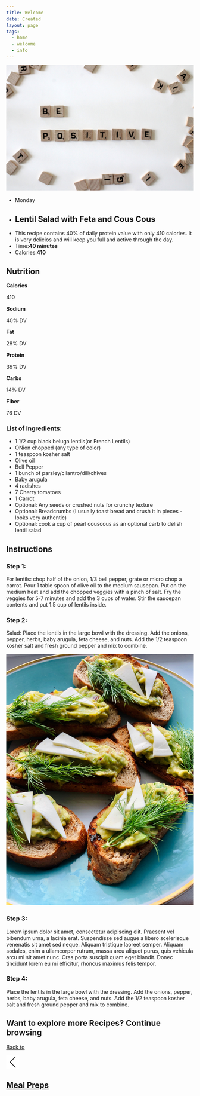 ```yaml
---
title: Welcome
date: Created
layout: page
tags:
  - home
  - welcome
  - info
---
```

  <head>
    <meta charset="utf-8">
    <meta name="viewport" content="width=device-width, initial-scale=1.0">
    <title>Re Leaf</title>
    <link rel="stylesheet" href="recipe.css">
    <link rel="preconnect" href="https://fonts.gstatic.com">
<link href="https://fonts.googleapis.com/css2?family=Lato&display=swap" rel="stylesheet">
      <script src="https://ajax.googleapis.com/ajax/libs/jquery/3.3.1/jquery.min.js"></script>
  </head>
  <body>
<div class="square"></div>     
<!--Put nav here-->
 <div class="recipe-boxes"><div class="recipe-box recipe-img">
<img src="images/Be-Positive-unsplash.jpg" alt="Positive">
</div>
<div class="recipe-box recipe-info">
  <ul class="recipe-description">
    <li>Monday</li>
    <li><h2>Lentil Salad with Feta and Cous Cous</h2></li>  
    <li>This recipe contains 40% of daily protein value with only 410 calories. It is very delicios and will keep you full and active through the day. </li>
    <li>Time:<strong>40 minutes</strong> </li>
    <li>Calories:<strong>410</strong></li>  
    </ul>
</div>
          </div>
      <div class="ingredients-body">
            <h2>Nutrition</h2>
          <div class="nutrition">
            <div class="n-cards calories">
  <div class="n-container">
    <b>Calories</b>
    <p>410</p>

  </div>              
</div>          
        <div class="n-cards sodium">
  <div class="n-container">
    <b>Sodium</b>
    <p>40% DV</p>  
  </div>
</div> 
    <div class="n-cards fat">
  <div class="n-container">
    <b>Fat</b>
    <p>28% DV</p> 
    </div>
</div> 
            <div class="n-cards protein">
  <div class="n-container">
    <b>Protein</b>
    <p>39% DV</p> 
    </div>
</div> 
     <div class="n-cards carbs">
  <div class="n-container">
    <b>Carbs</b>
    <p>14% DV</p>
  </div>
</div> 
            <div class="n-cards fiber">
  <div class="n-container">
    <b>Fiber</b> 
    <p>76 DV</p> 
  </div>
</div> 
    </div>
      <div class="Ingredients">
      <h3>List of Ingredients:</h3>
      <ul class="ing-list">
          <li>1 1/2 cup black beluga lentils(or French Lentils)</li>
          <li>ONion chopped (any type of color)</li>
          <li>1 teaspoon kosher salt</li>
          <li>Olive oil</li>
          <li>Bell Pepper</li>
          <li>1 bunch of parsley/cilantro/dill/chives</li>
          <li>Baby arugula</li>
          <li>4 radishes</li>
          <li>7 Cherry tomatoes</li>
          <li>1 Carrot</li>
          <li>Optional: Any seeds or crushed nuts for crunchy texture</li>
          <li>Optional: Breadcrumbs (I usually toast bread and crush it in pieces - looks very authentic)</li>
          <li>Optional: cook a cup of pearl couscous as an optional carb to delish lentil salad</li>
          </ul>
      </div>
          <div class="instructions">
          <h2>Instructions</h2>
          <h3>Step 1:</h3>
          <p>For lentils: chop half of the onion, 1/3 bell pepper, grate or micro chop a carrot. Pour 1 table spoon of olive oil to the medium sausepan. Put on the medium heat and add the chopped veggies with a pinch of salt. Fry the veggies for 5-7 minutes and add the 3 cups of water. Stir the saucepan contents and put 1.5 cup of lentils inside. </p>      
          
<h3>Step 2:</h3>
          <p>Salad: Place the lentils in the large bowl with the dressing. Add the onions, pepper, herbs, baby arugula, feta cheese, and nuts. Add the 1/2 teaspoon kosher salt and fresh ground pepper and mix to combine. </p>
         <img src="images/AToast.jpg" alt="Recipe 1">  
    <h3>Step 3:</h3>
        <p>Lorem ipsum dolor sit amet, consectetur adipiscing elit. Praesent vel bibendum urna, a lacinia erat. Suspendisse sed augue a libero scelerisque venenatis sit amet sed neque. Aliquam tristique laoreet semper. Aliquam sodales, enim a ullamcorper rutrum, massa arcu aliquet purus, quis vehicula arcu mi sit amet nunc. Cras porta suscipit quam eget blandit. Donec tincidunt lorem eu mi efficitur, rhoncus maximus felis tempor. </p>
    <h3>Step 4:</h3>
          <p>Place the lentils in the large bowl with the dressing. Add the onions, pepper, herbs, baby arugula, feta cheese, and nuts. Add the 1/2 teaspoon kosher salt and fresh ground pepper and mix to combine. </p>
          </div>
      
<section class="back-to">
          <h2>Want to explore more Recipes? Continue browsing</h2>
         <a href="#"> <div class="back-button">
              <p>Back to </p><img src="images/back.png" alt="back" width="35"> 
             <h1>Meal Preps</h1>
                  </div></a>
      </section>
          </div>
          <!-- Put footer here -->
  </body>